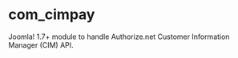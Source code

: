 com_cimpay
==========

Joomla! 1.7+ module to handle Authorize.net Customer Information Manager (CIM) API.